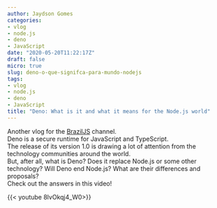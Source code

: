 ```yaml
---
author: Jaydson Gomes
categories:
- vlog
- node.js
- deno
- JavaScript
date: "2020-05-20T11:22:17Z"
draft: false
micro: true
slug: deno-o-que-signifca-para-mundo-nodejs
tags:
- vlog
- node.js
- deno
- JavaScript
title: "Deno: What is it and what it means for the Node.js world"
---
```

Another vlog for the [BrazilJS](https://www.youtube.com/user/BrazilJS) channel.  
Deno is a secure runtime for JavaScript and TypeScript.  
The release of its version 1.0 is drawing a lot of attention from the technology communities around the world.  
But, after all, what is Deno? Does it replace Node.js or some other technology? Will Deno end Node.js? What are their differences and proposals?  
Check out the answers in this video!  

{{< youtube  8lvOkqj4_W0>}}
